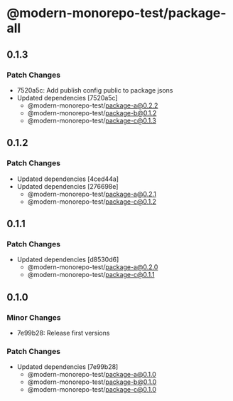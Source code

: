 # @modern-monorepo-test/package-all

## 0.1.3

### Patch Changes

- 7520a5c: Add publish config public to package jsons
- Updated dependencies [7520a5c]
  - @modern-monorepo-test/package-a@0.2.2
  - @modern-monorepo-test/package-b@0.1.2
  - @modern-monorepo-test/package-c@0.1.3

## 0.1.2

### Patch Changes

- Updated dependencies [4ced44a]
- Updated dependencies [276698e]
  - @modern-monorepo-test/package-a@0.2.1
  - @modern-monorepo-test/package-c@0.1.2

## 0.1.1

### Patch Changes

- Updated dependencies [d8530d6]
  - @modern-monorepo-test/package-a@0.2.0
  - @modern-monorepo-test/package-c@0.1.1

## 0.1.0

### Minor Changes

- 7e99b28: Release first versions

### Patch Changes

- Updated dependencies [7e99b28]
  - @modern-monorepo-test/package-a@0.1.0
  - @modern-monorepo-test/package-b@0.1.0
  - @modern-monorepo-test/package-c@0.1.0
